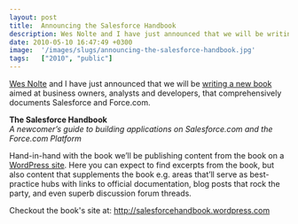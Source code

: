 ```yaml
---
layout: post
title:  Announcing the Salesforce Handbook
description: Wes Nolte and I have just announced that we will be writing a new book aimed at business owners, analysts and developers, that comprehensively documents Salesforce and Force.com. The Salesforce Handbook A newcomer’s guide to building applications on Salesforce.com and the Force.com Platform  Hand-in-hand with the book we’ll be publishing content from the book on a  WordPress site . Here you can expect to find excerpts from the book, but also content that supplements the book e.g. areas that’ll s
date: 2010-05-10 16:47:49 +0300
image:  '/images/slugs/announcing-the-salesforce-handbook.jpg'
tags:   ["2010", "public"]
---
```

<p style="clear: both"><a href="http://th3silverlining.com/" target="_blank">Wes Nolte</a> and I have just announced that we will be <a href="http://salesforcehandbook.wordpress.com/" target="_blank">writing a new book</a> aimed at business owners, analysts and developers, that comprehensively documents Salesforce and Force.com.</p><p style="clear: both"><strong>The Salesforce Handbook</strong><br /><em>A newcomer’s guide to building applications on Salesforce.com and the Force.com Platform</em></p><p style="clear: both">Hand-in-hand with the book we’ll be publishing content from the book on a <a href="http://salesforcehandbook.wordpress.com/" target="_blank">WordPress site</a>. Here you can expect to find excerpts from the book, but also content that supplements the book e.g. areas that’ll serve as best-practice hubs with links to official documentation, blog posts that rock the party, and even superb discussion forum threads.</p><p style="clear: both">Checkout the book's site at: <a href="http://salesforcehandbook.wordpress.com/" target="_blank">http://salesforcehandbook.wordpress.com</a></p><p style="clear: both"></p><br class="final-break" style="clear: both" />
